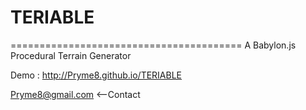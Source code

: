 # TERIABLE
========================================
A Babylon.js Procedural Terrain Generator

Demo : http://Pryme8.github.io/TERIABLE

Pryme8@gmail.com <--Contact
